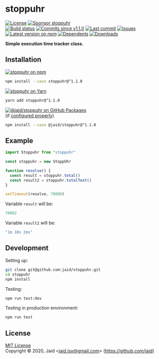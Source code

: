 # stoppuhr


<a href="https://raw.githubusercontent.com/jaid/stoppuhr/master/license.txt"><img src="https://img.shields.io/github/license/jaid/stoppuhr?style=flat-square" alt="License"/></a> <a href="https://github.com/sponsors/jaid"><img src="https://img.shields.io/badge/<3-Sponsor-FF45F1?style=flat-square" alt="Sponsor stoppuhr"/></a>  
<a href="https://actions-badge.atrox.dev/jaid/stoppuhr/goto"><img src="https://img.shields.io/endpoint.svg?style=flat-square&url=https%3A%2F%2Factions-badge.atrox.dev%2Fjaid%2Fstoppuhr%2Fbadge" alt="Build status"/></a> <a href="https://github.com/jaid/stoppuhr/commits"><img src="https://img.shields.io/github/commits-since/jaid/stoppuhr/v1.1.0?style=flat-square&logo=github" alt="Commits since v1.1.0"/></a> <a href="https://github.com/jaid/stoppuhr/commits"><img src="https://img.shields.io/github/last-commit/jaid/stoppuhr?style=flat-square&logo=github" alt="Last commit"/></a> <a href="https://github.com/jaid/stoppuhr/issues"><img src="https://img.shields.io/github/issues/jaid/stoppuhr?style=flat-square&logo=github" alt="Issues"/></a>  
<a href="https://npmjs.com/package/stoppuhr"><img src="https://img.shields.io/npm/v/stoppuhr?style=flat-square&logo=npm&label=latest%20version" alt="Latest version on npm"/></a> <a href="https://github.com/jaid/stoppuhr/network/dependents"><img src="https://img.shields.io/librariesio/dependents/npm/stoppuhr?style=flat-square&logo=npm" alt="Dependents"/></a> <a href="https://npmjs.com/package/stoppuhr"><img src="https://img.shields.io/npm/dm/stoppuhr?style=flat-square&logo=npm" alt="Downloads"/></a>

**Simple execution time tracker class.**





## Installation

<a href="https://npmjs.com/package/stoppuhr"><img src="https://img.shields.io/badge/npm-stoppuhr-C23039?style=flat-square&logo=npm" alt="stoppuhr on npm"/></a>

```bash
npm install --save stoppuhr@^1.1.0
```

<a href="https://yarnpkg.com/package/stoppuhr"><img src="https://img.shields.io/badge/Yarn-stoppuhr-2F8CB7?style=flat-square&logo=yarn&logoColor=white" alt="stoppuhr on Yarn"/></a>

```bash
yarn add stoppuhr@^1.1.0
```

<a href="https://github.com/jaid/stoppuhr/packages"><img src="https://img.shields.io/badge/GitHub Packages-@jaid/stoppuhr-24282e?style=flat-square&logo=github" alt="@jaid/stoppuhr on GitHub Packages"/></a>  
(if [configured properly](https://help.github.com/en/github/managing-packages-with-github-packages/configuring-npm-for-use-with-github-packages))

```bash
npm install --save @jaid/stoppuhr@^1.1.0
```



## Example


```javascript
import Stoppuhr from "stoppuhr"

const stoppuhr = new StoppUhr

function resolve() {
  const result = stoppuhr.total()
  const result2 = stoppuhr.totalText()
}

setTimeout(resolve, 70000)
```

Variable `result` will be:

```javascript
70002
```
Variable `result2` will be:

```javascript
"1m 10s 2ms"
```

















## Development



Setting up:
```bash
git clone git@github.com:jaid/stoppuhr.git
cd stoppuhr
npm install
```
Testing:
```bash
npm run test:dev
```
Testing in production environment:
```bash
npm run test
```


## License
[MIT License](https://raw.githubusercontent.com/jaid/stoppuhr/master/license.txt)  
Copyright © 2020, Jaid \<jaid.jsx@gmail.com> (https://github.com/jaid)
